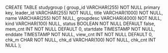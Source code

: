 CREATE TABLE studygroup (
group_id VARCHAR(255)	NOT NULL primary key,
leader_id VARCHAR(255)	NOT NULL,
title VARCHAR(1000)	NOT NULL,
name VARCHAR(255)	NOT NULL,
groupdesc VARCHAR(4000)	NOT NULL,
kind VARCHAR(100)	NULL,
status BOOLEAN	NOT NULL	DEFAULT false,
mem_cnt INT	NOT NULL	DEFAULT 0,
startdate TIMESTAMP	NOT NULL,
enddate TIMESTAMP	NOT NULL,
view_cnt INT	NOT NULL DEFAULT 0,
chk_m CHAR	NOT NULL,
chk_d VARCHAR(100)	NOT NULL,
chk_cnt	INT	NULL
);
